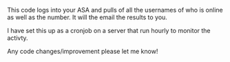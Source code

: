 This code logs into your ASA and pulls of all the usernames of who is online as well as the number. It will the email the
results to you. 

I have set this up as a cronjob on a server that run hourly to monitor the activty.

Any code changes/improvement please let me know!
